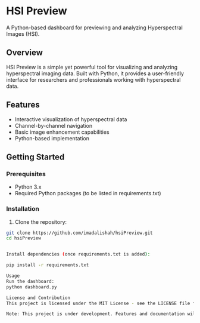 # HSI Preview

A Python-based dashboard for previewing and analyzing Hyperspectral Images (HSI).

## Overview

HSI Preview is a simple yet powerful tool for visualizing and analyzing hyperspectral imaging data. Built with Python, it provides a user-friendly interface for researchers and professionals working with hyperspectral data.

## Features

- Interactive visualization of hyperspectral data
- Channel-by-channel navigation
- Basic image enhancement capabilities
- Python-based implementation

## Getting Started

### Prerequisites

- Python 3.x
- Required Python packages (to be listed in requirements.txt)

### Installation

1. Clone the repository:
```bash
git clone https://github.com/imadalishah/hsiPreview.git
cd hsiPreview


Install dependencies (once requirements.txt is added):

pip install -r requirements.txt

Usage
Run the dashboard:
python dashboard.py

License and Contribution
This project is licensed under the MIT License - see the LICENSE file for details. Contributions are welcome! Please feel free to submit a Pull Request.

Note: This project is under development. Features and documentation will be updated as the project evolves.
